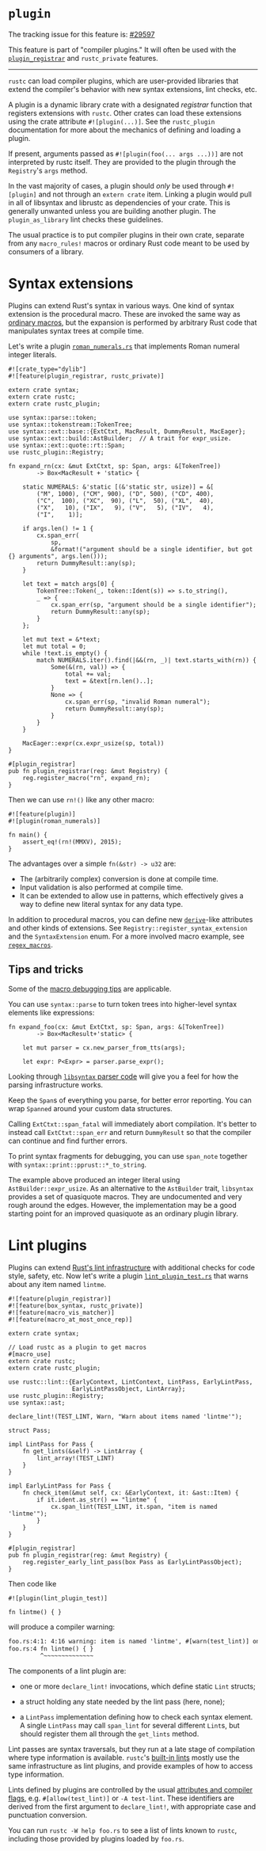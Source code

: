 # `plugin`

The tracking issue for this feature is: [#29597]

[#29597]: https://github.com/rust-lang/rust/issues/29597


This feature is part of "compiler plugins." It will often be used with the
[`plugin_registrar`] and `rustc_private` features.

[`plugin_registrar`]: language-features/plugin-registrar.html

------------------------

`rustc` can load compiler plugins, which are user-provided libraries that
extend the compiler's behavior with new syntax extensions, lint checks, etc.

A plugin is a dynamic library crate with a designated *registrar* function that
registers extensions with `rustc`. Other crates can load these extensions using
the crate attribute `#![plugin(...)]`.  See the
`rustc_plugin` documentation for more about the
mechanics of defining and loading a plugin.

If present, arguments passed as `#![plugin(foo(... args ...))]` are not
interpreted by rustc itself.  They are provided to the plugin through the
`Registry`'s `args` method.

In the vast majority of cases, a plugin should *only* be used through
`#![plugin]` and not through an `extern crate` item.  Linking a plugin would
pull in all of libsyntax and librustc as dependencies of your crate.  This is
generally unwanted unless you are building another plugin.  The
`plugin_as_library` lint checks these guidelines.

The usual practice is to put compiler plugins in their own crate, separate from
any `macro_rules!` macros or ordinary Rust code meant to be used by consumers
of a library.

# Syntax extensions

Plugins can extend Rust's syntax in various ways. One kind of syntax extension
is the procedural macro. These are invoked the same way as [ordinary
macros](../book/macros.html), but the expansion is performed by arbitrary Rust
code that manipulates syntax trees at
compile time.

Let's write a plugin
[`roman_numerals.rs`](https://github.com/rust-lang/rust/blob/master/src/test/run-pass-fulldeps/auxiliary/roman_numerals.rs)
that implements Roman numeral integer literals.

```rust,ignore
#![crate_type="dylib"]
#![feature(plugin_registrar, rustc_private)]

extern crate syntax;
extern crate rustc;
extern crate rustc_plugin;

use syntax::parse::token;
use syntax::tokenstream::TokenTree;
use syntax::ext::base::{ExtCtxt, MacResult, DummyResult, MacEager};
use syntax::ext::build::AstBuilder;  // A trait for expr_usize.
use syntax::ext::quote::rt::Span;
use rustc_plugin::Registry;

fn expand_rn(cx: &mut ExtCtxt, sp: Span, args: &[TokenTree])
        -> Box<MacResult + 'static> {

    static NUMERALS: &'static [(&'static str, usize)] = &[
        ("M", 1000), ("CM", 900), ("D", 500), ("CD", 400),
        ("C",  100), ("XC",  90), ("L",  50), ("XL",  40),
        ("X",   10), ("IX",   9), ("V",   5), ("IV",   4),
        ("I",    1)];

    if args.len() != 1 {
        cx.span_err(
            sp,
            &format!("argument should be a single identifier, but got {} arguments", args.len()));
        return DummyResult::any(sp);
    }

    let text = match args[0] {
        TokenTree::Token(_, token::Ident(s)) => s.to_string(),
        _ => {
            cx.span_err(sp, "argument should be a single identifier");
            return DummyResult::any(sp);
        }
    };

    let mut text = &*text;
    let mut total = 0;
    while !text.is_empty() {
        match NUMERALS.iter().find(|&&(rn, _)| text.starts_with(rn)) {
            Some(&(rn, val)) => {
                total += val;
                text = &text[rn.len()..];
            }
            None => {
                cx.span_err(sp, "invalid Roman numeral");
                return DummyResult::any(sp);
            }
        }
    }

    MacEager::expr(cx.expr_usize(sp, total))
}

#[plugin_registrar]
pub fn plugin_registrar(reg: &mut Registry) {
    reg.register_macro("rn", expand_rn);
}
```

Then we can use `rn!()` like any other macro:

```rust,ignore
#![feature(plugin)]
#![plugin(roman_numerals)]

fn main() {
    assert_eq!(rn!(MMXV), 2015);
}
```

The advantages over a simple `fn(&str) -> u32` are:

* The (arbitrarily complex) conversion is done at compile time.
* Input validation is also performed at compile time.
* It can be extended to allow use in patterns, which effectively gives
  a way to define new literal syntax for any data type.

In addition to procedural macros, you can define new
[`derive`](../reference/attributes.html#derive)-like attributes and other kinds
of extensions.  See `Registry::register_syntax_extension` and the
`SyntaxExtension` enum.  For a more involved macro example, see
[`regex_macros`](https://github.com/rust-lang/regex/blob/master/regex_macros/src/lib.rs).


## Tips and tricks

Some of the [macro debugging tips](../book/first-edition/macros.html#debugging-macro-code) are applicable.

You can use `syntax::parse` to turn token trees into
higher-level syntax elements like expressions:

```rust,ignore
fn expand_foo(cx: &mut ExtCtxt, sp: Span, args: &[TokenTree])
        -> Box<MacResult+'static> {

    let mut parser = cx.new_parser_from_tts(args);

    let expr: P<Expr> = parser.parse_expr();
```

Looking through [`libsyntax` parser
code](https://github.com/rust-lang/rust/blob/master/src/libsyntax/parse/parser.rs)
will give you a feel for how the parsing infrastructure works.

Keep the `Span`s of everything you parse, for better error reporting. You can
wrap `Spanned` around your custom data structures.

Calling `ExtCtxt::span_fatal` will immediately abort compilation. It's better to
instead call `ExtCtxt::span_err` and return `DummyResult` so that the compiler
can continue and find further errors.

To print syntax fragments for debugging, you can use `span_note` together with
`syntax::print::pprust::*_to_string`.

The example above produced an integer literal using `AstBuilder::expr_usize`.
As an alternative to the `AstBuilder` trait, `libsyntax` provides a set of
quasiquote macros. They are undocumented and very rough around the edges.
However, the implementation may be a good starting point for an improved
quasiquote as an ordinary plugin library.


# Lint plugins

Plugins can extend [Rust's lint
infrastructure](../reference/attributes.html#lint-check-attributes) with
additional checks for code style, safety, etc. Now let's write a plugin
[`lint_plugin_test.rs`](https://github.com/rust-lang/rust/blob/master/src/test/ui-fulldeps/auxiliary/lint_plugin_test.rs)
that warns about any item named `lintme`.

```rust,ignore
#![feature(plugin_registrar)]
#![feature(box_syntax, rustc_private)]
#![feature(macro_vis_matcher)]
#![feature(macro_at_most_once_rep)]

extern crate syntax;

// Load rustc as a plugin to get macros
#[macro_use]
extern crate rustc;
extern crate rustc_plugin;

use rustc::lint::{EarlyContext, LintContext, LintPass, EarlyLintPass,
                  EarlyLintPassObject, LintArray};
use rustc_plugin::Registry;
use syntax::ast;

declare_lint!(TEST_LINT, Warn, "Warn about items named 'lintme'");

struct Pass;

impl LintPass for Pass {
    fn get_lints(&self) -> LintArray {
        lint_array!(TEST_LINT)
    }
}

impl EarlyLintPass for Pass {
    fn check_item(&mut self, cx: &EarlyContext, it: &ast::Item) {
        if it.ident.as_str() == "lintme" {
            cx.span_lint(TEST_LINT, it.span, "item is named 'lintme'");
        }
    }
}

#[plugin_registrar]
pub fn plugin_registrar(reg: &mut Registry) {
    reg.register_early_lint_pass(box Pass as EarlyLintPassObject);
}
```

Then code like

```rust,ignore
#![plugin(lint_plugin_test)]

fn lintme() { }
```

will produce a compiler warning:

```txt
foo.rs:4:1: 4:16 warning: item is named 'lintme', #[warn(test_lint)] on by default
foo.rs:4 fn lintme() { }
         ^~~~~~~~~~~~~~~
```

The components of a lint plugin are:

* one or more `declare_lint!` invocations, which define static `Lint` structs;

* a struct holding any state needed by the lint pass (here, none);

* a `LintPass`
  implementation defining how to check each syntax element. A single
  `LintPass` may call `span_lint` for several different `Lint`s, but should
  register them all through the `get_lints` method.

Lint passes are syntax traversals, but they run at a late stage of compilation
where type information is available. `rustc`'s [built-in
lints](https://github.com/rust-lang/rust/blob/master/src/librustc/lint/builtin.rs)
mostly use the same infrastructure as lint plugins, and provide examples of how
to access type information.

Lints defined by plugins are controlled by the usual [attributes and compiler
flags](../reference/attributes.html#lint-check-attributes), e.g.
`#[allow(test_lint)]` or `-A test-lint`. These identifiers are derived from the
first argument to `declare_lint!`, with appropriate case and punctuation
conversion.

You can run `rustc -W help foo.rs` to see a list of lints known to `rustc`,
including those provided by plugins loaded by `foo.rs`.

